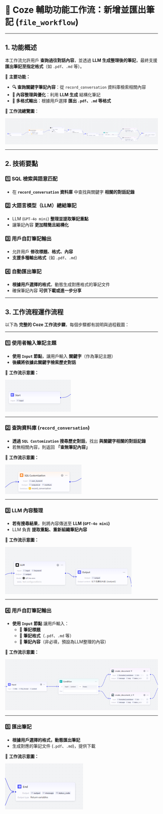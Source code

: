 # 📂 Coze 輔助功能工作流：新增並匯出筆記 (`file_workflow`)

---

## 1. 功能概述

本工作流允許用戶 **查詢過往對話內容**，並透過 **LLM 生成整理後的筆記**，最終支援 **匯出筆記至指定格式**（如 `.pdf`、`.md` 等）。

📌 **主要功能：**
- **🔍 查詢關鍵字筆記內容**：從 `record_conversation` 資料庫檢索相關內容
- **📖 內容整理與優化**：利用 **LLM 生成** 結構化筆記
- **📄 多格式輸出**：根據用戶選擇 **匯出 `.pdf`、`.md` 等格式**

📌 **工作流總覽圖**：

![新增並匯出筆記 - 總覽](images/file_workflow.png)

---

## 2. 技術要點

### 1️⃣ **SQL 檢索與語意匹配**
- 在 **`record_conversation` 資料庫** 中查找與關鍵字 **相關的對話記錄**

### 2️⃣ **大語言模型（LLM）總結筆記**
- LLM (`GPT-4o mini`) **整理並提取筆記重點**
- 讓筆記內容 **更加精簡且結構化**

### 3️⃣ **用戶自訂筆記輸出**
- 允許用戶 **修改標題、格式、內容**
- **支援多種輸出格式**（如 `.pdf`、`.md`）

### 4️⃣ **自動匯出筆記**
- **根據用戶選擇的格式**，動態生成對應格式的筆記文件
- 確保筆記內容 **可供下載或進一步分享**

---

## 3. 工作流程運作流程

以下為 **完整的 Coze 工作流步驟**，每個步驟都有說明與過程截圖：

---

### 1️⃣ **使用者輸入筆記主題**
- **使用 `Input` 節點**，讓用戶輸入 **關鍵字**（作為筆記主題）
- **後續將依據此關鍵字檢索歷史對話**

📌 **工作流示意圖：**

![輸入筆記主題](images/file_workflow_1.png)

---

### 2️⃣ **查詢資料庫 (`record_conversation`)**
- **透過 `SQL Customization` 搜尋歷史對話**，找出 **與關鍵字相關的對話記錄**
- 若無相關內容，則返回 **「查無筆記內容」**

📌 **工作流示意圖：**

![查詢筆記內容](images/file_workflow_2.png)

---

### 3️⃣ **LLM 內容整理**
- **若有搜尋結果**，則將內容傳送至 **LLM (`GPT-4o mini`)**
- LLM 負責 **提取重點、重新組織筆記內容**

📌 **工作流示意圖：**

![LLM 整理筆記](images/file_workflow_3.png)

---

### 4️⃣ **用戶自訂筆記輸出**
- **使用 `Input` 節點** 讓用戶輸入：
  - 📌 **筆記標題**
  - 📝 **筆記格式**（`.pdf`、`.md` 等）
  - 📖 **筆記內容**（非必填，預設為LLM整理的內容）

📌 **工作流示意圖：**

![用戶編輯筆記](images/file_workflow_4.png)

---

### 5️⃣ **匯出筆記**
- **根據用戶選擇的格式，動態匯出筆記**
- 生成對應的筆記文件 (`.pdf`、`.md`)，提供下載

📌 **工作流示意圖：**

![匯出筆記](images/file_workflow_5.png)

